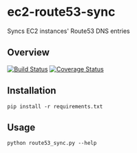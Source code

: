 # ec2-route53-sync
Syncs EC2 instances' Route53 DNS entries

## Overview

[![Build Status](https://travis-ci.org/traveloka/ec2-route53-sync.svg?branch=master)](https://travis-ci.org/traveloka/ec2-route53-sync)
[![Coverage Status](https://coveralls.io/repos/github/traveloka/ec2-route53-sync/badge.svg?branch=master)](https://coveralls.io/github/traveloka/ec2-route53-sync?branch=master)

## Installation

    pip install -r requirements.txt

## Usage

    python route53_sync.py --help
